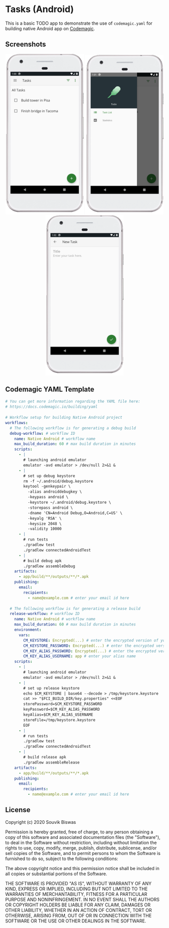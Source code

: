# Tasks (Android)

This is a basic TODO app to demonstrate the use of `codemagic.yaml` for building native Android app on [Codemagic](https://codemagic.io/start/).

## Screenshots

<p align="center">
  <img width="250" src="https://github.com/sbis04/tasks/raw/master/screenshots/tasks_1.png" alt="Tasks"/>
  <img width="250" src="https://github.com/sbis04/tasks/raw/master/screenshots/tasks_2.png" alt="Tasks"/>
  <img width="250" src="https://github.com/sbis04/tasks/raw/master/screenshots/tasks_3.png" alt="Tasks"/>
</p>

## Codemagic YAML Template

```yaml
# You can get more information regarding the YAML file here:
# https://docs.codemagic.io/building/yaml

# Workflow setup for building Native Android project
workflows:
  # The following workflow is for generating a debug build
  debug-workflow: # workflow ID
    name: Native Android # workflow name
    max_build_duration: 60 # max build duration in minutes
    scripts:
      - |
        # launching android emulator
        emulator -avd emulator > /dev/null 2>&1 &
      - |
        # set up debug keystore
        rm -f ~/.android/debug.keystore
        keytool -genkeypair \
          -alias androiddebugkey \
          -keypass android \
          -keystore ~/.android/debug.keystore \
          -storepass android \
          -dname 'CN=Android Debug,O=Android,C=US' \
          -keyalg 'RSA' \
          -keysize 2048 \
          -validity 10000
      - |
        # run tests
        ./gradlew test
        ./gradlew connectedAndroidTest
      - |
        # build debug apk
        ./gradlew assembleDebug
    artifacts:
      - app/build/**/outputs/**/*.apk
    publishing:
      email:
        recipients:
          - name@example.com # enter your email id here

  # The following workflow is for generating a release build
  release-workflow: # workflow ID
    name: Native Android # workflow name
    max_build_duration: 60 # max build duration in minutes
    environment:
      vars:
        CM_KEYSTORE: Encrypted(...) # enter the encrypted version of your keystore file
        CM_KEYSTORE_PASSWORD: Encrypted(...) # enter the encrypted version of your keystore password
        CM_KEY_ALIAS_PASSWORD: Encrypted(...) # enter the encrypted version of your key alias password
        CM_KEY_ALIAS_USERNAME: app # enter your alias name
    scripts:
      - |
        # launching android emulator
        emulator -avd emulator > /dev/null 2>&1 &
      - |
        # set up release keystore
        echo $CM_KEYSTORE | base64 --decode > /tmp/keystore.keystore
        cat >> "$FCI_BUILD_DIR/key.properties" <<EOF
        storePassword=$CM_KEYSTORE_PASSWORD
        keyPassword=$CM_KEY_ALIAS_PASSWORD
        keyAlias=$CM_KEY_ALIAS_USERNAME
        storeFile=/tmp/keystore.keystore
        EOF
      - |
        # run tests
        ./gradlew test
        ./gradlew connectedAndroidTest
      - |
        # build release apk
        ./gradlew assembleRelease
    artifacts:
      - app/build/**/outputs/**/*.apk
    publishing:
      email:
        recipients:
          - name@example.com # enter your email id here
```

## License

Copyright (c) 2020 Souvik Biswas

Permission is hereby granted, free of charge, to any person obtaining a copy
of this software and associated documentation files (the "Software"), to deal
in the Software without restriction, including without limitation the rights
to use, copy, modify, merge, publish, distribute, sublicense, and/or sell
copies of the Software, and to permit persons to whom the Software is
furnished to do so, subject to the following conditions:

The above copyright notice and this permission notice shall be included in all
copies or substantial portions of the Software.

THE SOFTWARE IS PROVIDED "AS IS", WITHOUT WARRANTY OF ANY KIND, EXPRESS OR
IMPLIED, INCLUDING BUT NOT LIMITED TO THE WARRANTIES OF MERCHANTABILITY,
FITNESS FOR A PARTICULAR PURPOSE AND NONINFRINGEMENT. IN NO EVENT SHALL THE
AUTHORS OR COPYRIGHT HOLDERS BE LIABLE FOR ANY CLAIM, DAMAGES OR OTHER
LIABILITY, WHETHER IN AN ACTION OF CONTRACT, TORT OR OTHERWISE, ARISING FROM,
OUT OF OR IN CONNECTION WITH THE SOFTWARE OR THE USE OR OTHER DEALINGS IN THE
SOFTWARE.
